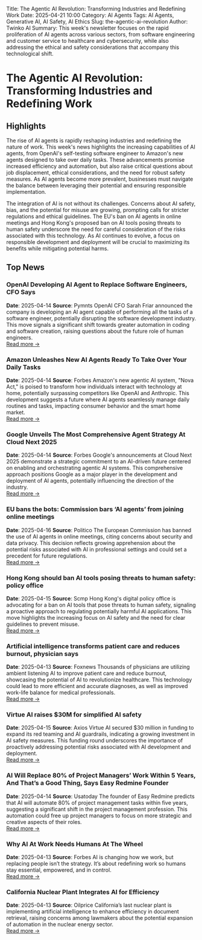 Title: The Agentic AI Revolution: Transforming Industries and Redefining Work
Date: 2025-04-21 10:00
Category: AI Agents
Tags: AI Agents, Generative AI, AI Safety, AI Ethics
Slug: the-agentic-ai-revolution
Author: Twinko AI
Summary: This week's newsletter focuses on the rapid proliferation of AI agents across various sectors, from software engineering and customer service to healthcare and cybersecurity, while also addressing the ethical and safety considerations that accompany this technological shift.

# The Agentic AI Revolution: Transforming Industries and Redefining Work

## Highlights

The rise of AI agents is rapidly reshaping industries and redefining the nature of work. This week's news highlights the increasing capabilities of AI agents, from OpenAI's self-testing software engineer to Amazon's new agents designed to take over daily tasks. These advancements promise increased efficiency and automation, but also raise critical questions about job displacement, ethical considerations, and the need for robust safety measures. As AI agents become more prevalent, businesses must navigate the balance between leveraging their potential and ensuring responsible implementation.

The integration of AI is not without its challenges. Concerns about AI safety, bias, and the potential for misuse are growing, prompting calls for stricter regulations and ethical guidelines. The EU's ban on AI agents in online meetings and Hong Kong's proposed ban on AI tools posing threats to human safety underscore the need for careful consideration of the risks associated with this technology. As AI continues to evolve, a focus on responsible development and deployment will be crucial to maximizing its benefits while mitigating potential harms.

## Top News

### OpenAI Developing AI Agent to Replace Software Engineers, CFO Says

**Date**: 2025-04-14  **Source**: Pymnts
OpenAI CFO Sarah Friar announced the company is developing an AI agent capable of performing all the tasks of a software engineer, potentially disrupting the software development industry. This move signals a significant shift towards greater automation in coding and software creation, raising questions about the future role of human engineers.  
[Read more →](https://www.pymnts.com/artificial-intelligence-2/2025/openai-developing-ai-agent-to-replace-software-engineers-cfo-says/)

### Amazon Unleashes New AI Agents Ready To Take Over Your Daily Tasks

**Date**: 2025-04-14  **Source**: Forbes
Amazon's new agentic AI system, "Nova Act," is poised to transform how individuals interact with technology at home, potentially surpassing competitors like OpenAI and Anthropic. This development suggests a future where AI agents seamlessly manage daily routines and tasks, impacting consumer behavior and the smart home market.  
[Read more →](https://www.forbes.com/sites/bernardmarr/2025/04/14/amazon-unleashes-new-ai-agents-ready-to-take-over-your-daily-tasks/)

### Google Unveils The Most Comprehensive Agent Strategy At Cloud Next 2025

**Date**: 2025-04-14  **Source**: Forbes
Google's announcements at Cloud Next 2025 demonstrate a strategic commitment to an AI-driven future centered on enabling and orchestrating agentic AI systems. This comprehensive approach positions Google as a major player in the development and deployment of AI agents, potentially influencing the direction of the industry.  
[Read more →](https://www.forbes.com/sites/janakirammsv/2025/04/14/google-unveils-the-most-comprehensive-agent-strategy-at-cloud-next-2025/)

### EU bans the bots: Commission bars ‘AI agents’ from joining online meetings

**Date**: 2025-04-16  **Source**: Politico
The European Commission has banned the use of AI agents in online meetings, citing concerns about security and data privacy. This decision reflects growing apprehension about the potential risks associated with AI in professional settings and could set a precedent for future regulations.  
[Read more →](https://www.politico.eu/article/eu-ban-bot-european-commission-bar-ai-agent-join-online-meeting/)

### Hong Kong should ban AI tools posing threats to human safety: policy office

**Date**: 2025-04-15  **Source**: Scmp
Hong Kong's digital policy office is advocating for a ban on AI tools that pose threats to human safety, signaling a proactive approach to regulating potentially harmful AI applications. This move highlights the increasing focus on AI safety and the need for clear guidelines to prevent misuse.  
[Read more →](https://www.scmp.com/news/hong-kong/hong-kong-economy/article/3306656/hong-kong-should-ban-ai-tools-posing-threats-human-safety-policy-office)

### Artificial intelligence transforms patient care and reduces burnout, physician says

**Date**: 2025-04-13  **Source**: Foxnews
Thousands of physicians are utilizing ambient listening AI to improve patient care and reduce burnout, showcasing the potential of AI to revolutionize healthcare. This technology could lead to more efficient and accurate diagnoses, as well as improved work-life balance for medical professionals.  
[Read more →](https://www.foxnews.com/health/artificial-intelligence-transforms-patient-care-reduces-burnout-physician-says)

### Virtue AI raises $30M for simplified AI safety

**Date**: 2025-04-15  **Source**: Axios
Virtue AI secured $30 million in funding to expand its red teaming and AI guardrails, indicating a growing investment in AI safety measures. This funding round underscores the importance of proactively addressing potential risks associated with AI development and deployment.  
[Read more →](https://www.axios.com/2025/04/15/virtue-ai-lightspeed-walden-catalyst-funding)

### AI Will Replace 80% of Project Managers’ Work Within 5 Years, And That’s a Good Thing, Says Easy Redmine Founder

**Date**: 2025-04-14  **Source**: Usatoday
The founder of Easy Redmine predicts that AI will automate 80% of project management tasks within five years, suggesting a significant shift in the project management profession. This automation could free up project managers to focus on more strategic and creative aspects of their roles.  
[Read more →](https://www.usatoday.com/story/special/contributor-content/2025/04/14/ai-will-replace-80-of-project-managers-work-within-5-years-and-thats-a-good-thing-says-easy-redmine/83086285007/)

### Why AI At Work Needs Humans At The Wheel

**Date**: 2025-04-13  **Source**: Forbes
AI is changing how we work, but replacing people isn’t the strategy. It’s about redefining work so humans stay essential, empowered, and in control.  
[Read more →](https://www.forbes.com/sites/niritcohen/2025/04/13/why-ai-at-work-needs-humans-at-the-wheel/)

### California Nuclear Plant Integrates AI for Efficiency

**Date**: 2025-04-13  **Source**: Oilprice
California’s last nuclear plant is implementing artificial intelligence to enhance efficiency in document retrieval, raising concerns among lawmakers about the potential expansion of automation in the nuclear energy sector.  
[Read more →](https://oilprice.com/Alternative-Energy/Nuclear-Power/California-Nuclear-Plant-Integrates-AI-for-Efficiency.html)
